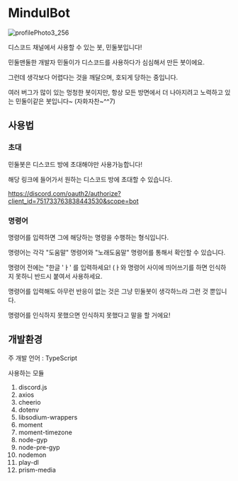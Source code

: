 # MindulBot

![profilePhoto3_256](https://user-images.githubusercontent.com/69645953/171674886-2c53a177-1612-4312-a3c6-1daa5f3c80c6.png)

디스코드 채널에서 사용할 수 있는 봇, 민둘봇입니다!

민둘맨둘한 개발자 민둘이가 디스코드를 사용하다가 심심해서 만든 봇이에요.

그런데 생각보다 어렵다는 것을 깨달으며, 호되게 당하는 중입니다.

여러 버그가 많이 있는 멍청한 봇이지만, 항상 모든 방면에서 더 나아지려고 노력하고 있는 민둘이같은 봇입니다~ (자화자찬~^^7)

## 사용법

### 초대
민둘봇은 디스코드 방에 초대해야만 사용가능합니다!

해당 링크에 들어가서 원하는 디스코드 방에 초대할 수 있습니다. 

https://discord.com/oauth2/authorize?client_id=751733763838443530&scope=bot

### 명령어
명령어를 입력하면 그에 해당하는 명령을 수행하는 형식입니다.

명령어는 각각 "도움말" 명령어와 "노래도움말" 명령어를 통해서 확인할 수 있습니다.

명령어 전에는 "한글 'ㅏ' 를 입력하세요! (ㅏ와 명령어 사이에 띄어쓰기를 하면 인식하지 못하니 반드시 붙여서 사용하세요.

명령어를 입력해도 아무런 반응이 없는 것은 그냥 민둘봇이 생각하느라 그런 것 뿐입니다.

명령어를 인식하지 못했으면 인식하지 못했다고 말을 할 거에요!

## 개발환경
주 개발 언어 : TypeScript

사용하는 모듈
1. discord.js
2. axios
3. cheerio
4. dotenv
5. libsodium-wrappers
6. moment
7. moment-timezone
8. node-gyp
9. node-pre-gyp
10. nodemon
11. play-dl
12. prism-media


